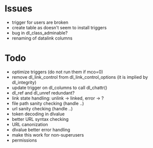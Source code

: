 Issues
======
- trigger for users are broken
- create table as doesn't seem to install triggers
- bug in dl_class_adminable?
- renaming of datalink columns

Todo
====
- optimize triggers (do not run them if mco=0)
- remove dl_link_control from dl_link_control_options (it is implied by dl_integrity)
- update trigger on dl_columns to call dl_chattr()
- dl_ref and dl_unref redundant?
- link state handling: unlink -> linked, error -> ?
- file path sanity checking (handle ..)
- url sanity checking (handle ..)
- token decoding in dlvalue
- better URL syntax checking
- URL canonization
- dlvalue better error handling
- make this work for non-superusers
- permissions
